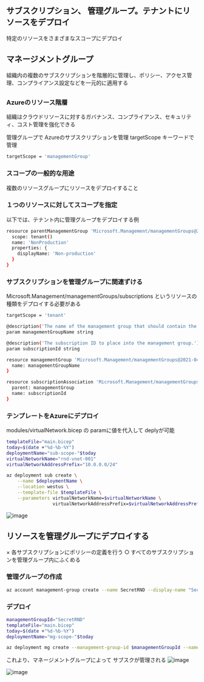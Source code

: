 ## サブスクリプション、 管理グループ。テナントにリソースをデプロイ

特定のリソースをさまざまなスコープにデプロイ

## マネージメントグループ
組織内の複数のサブスクリプションを階層的に管理し、ポリシー、アクセス管理、コンプライアンス設定などを一元的に適用する

## 


### Azureのリソース階層

組織はクラウドリソースに対するガバナンス、コンプライアンス、セキュリティ、コスト管理を強化できる

管理グループで Azureのサブスクリプションを管理
targetScope キーワードで管理
```sh
targetScope = 'managementGroup'
```


### スコープの一般的な用途 
複数のリソースグループにリソースをデプロイすること


### １つのリソースに対してスコープを指定
以下では、テナント内に管理グループをデプロイする例
```sh
resource parentManagementGroup 'Microsoft.Management/managementGroups@2020-05-01' = {
  scope: tenant()
  name: 'NonProduction'
  properties: {
    displayName: 'Non-production'
  }
}
```

### サブスクリプションを管理グループに関連ずける
Microsoft.Management/managementGroups/subscriptions というリソースの種類をデプロイする必要がある
```sh
targetScope = 'tenant'

@description('The name of the management group that should contain the subscription.')
param managementGroupName string

@description('The subscription ID to place into the management group.')
param subscriptionId string

resource managementGroup 'Microsoft.Management/managementGroups@2021-04-01' existing = {
  name: managementGroupName
}

resource subscriptionAssociation 'Microsoft.Management/managementGroups/subscriptions@2021-04-01' = {
  parent: managementGroup
  name: subscriptionId
}
```



### テンプレートをAzureにデプロイ
modules/virtualNetwork.bicep  の paramに値を代入して deplyが可能
```sh
templateFile="main.bicep"
today=$(date +"%d-%b-%Y")
deploymentName="sub-scope-"$today
virtualNetworkName="rnd-vnet-001"
virtualNetworkAddressPrefix="10.0.0.0/24"

az deployment sub create \
    --name $deploymentName \
    --location westus \
    --template-file $templateFile \
    --parameters virtualNetworkName=$virtualNetworkName \
                 virtualNetworkAddressPrefix=$virtualNetworkAddressPrefix
```


![image](https://github.com/rensawamo/bicep_containers/assets/106803080/0a791c53-0d7c-4249-a09c-ef91331521fe)


## リソースを管理グループにデプロイする
× 各サブスクリプションにポリシーの定義を行う
○ すべてのサブスクリプションを管理グループ内にふくめる

### 管理グループの作成
```sh
az account management-group create --name SecretRND --display-name "Secret R&D Projects"
```

### デプロイ
```sh
managementGroupId="SecretRND"
templateFile="main.bicep"
today=$(date +"%d-%b-%Y")
deploymentName="mg-scope-"$today

az deployment mg create --management-group-id $managementGroupId --name $deploymentName --location westus --template-file $templateFile
```
これより、マネージメントグループによって サブスクが管理される
![image](https://github.com/rensawamo/bicep_containers/assets/106803080/6e8ae20e-cef1-463b-a00a-fc36134071b1)


![image](https://github.com/rensawamo/bicep_containers/assets/106803080/2ea3ecfc-9e20-4d07-a6b3-8828e750351c)






